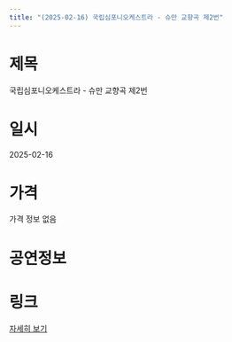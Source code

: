 ```yaml
---
title: "(2025-02-16) 국립심포니오케스트라 - 슈만 교향곡 제2번"
---
```


# 제목
국립심포니오케스트라 - 슈만 교향곡 제2번

# 일시
2025-02-16

# 가격
가격 정보 없음

# 공연정보
  
  


# 링크
[자세히 보기](https://www.sac.or.kr/site/main/show/show_view?SN=67480 "https://www.sac.or.kr/site/main/show/show_view?SN=67480")
